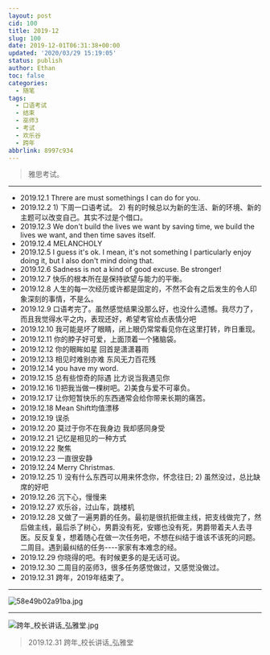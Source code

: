 ```yaml
---
layout: post
cid: 100
title: 2019-12
slug: 100
date: 2019-12-01T06:31:38+00:00
updated: '2020/03/29 15:19:05'
status: publish
author: Ethan
toc: false
categories:
  - 随笔
tags:
  - 口语考试
  - 结束
  - 巫师3
  - 考试
  - 欢乐谷
  - 跨年
abbrlink: 8997c934
---
```



> 雅思考试。

<!--more-->


---


* 2019.12.1 Threre are must somethings I can do for you.
* 2019.12.2 1) 下周一口语考试。 2) 有的时候总以为新的生活、新的环境、新的主题可以改变自己。其实不过是个借口。
* 2019.12.3 We don't build the lives we want by saving time, we build the lives we want, and then time saves itself.
* 2019.12.4 MELANCHOLY 
* 2019.12.5 I guess it's ok. I mean, it's not something I particularly enjoy doing it, but I also don't mind doing that. 
* 2019.12.6 Sadness is not a kind of good excuse. Be stronger!
* 2019.12.7 快乐的根本所在是保持欲望与能力的平衡。
* 2019.12.8 人生的每一次经历或许都是固定的，不然不会有之后发生的令人印象深刻的事情，不是么。
* 2019.12.9 口语考完了。虽然感觉结果没那么好，也没什么遗憾。我尽力了，而且我觉得水平之内，表现还好，希望考官给点表情分吧
* 2019.12.10 我可能是坏了眼睛，闭上眼仍常常看见你在这里打转，昨日重现。 
* 2019.12.11 你的脖子好可爱，上面顶着一个猪脑袋。​​​
* 2019.12.12 你的眼眸如星 回首是潇潇暮雨
* 2019.12.13 相见时难别亦难 东风无力百花残
* 2019.12.14 you have my word.
* 2019.12.15 总有些惊奇的际遇 比方说当我遇见你
* 2019.12.16 1)把我当做一棵树吧。2)美食与爱不可辜负。
* 2019.12.17 让你短暂快乐的东西通常会给你带来长期的痛苦。
* 2019.12.18 Mean Shift均值漂移
* 2019.12.19 误杀
* 2019.12.20 莫过于你不在我身边 我却感同身受
* 2019.12.21 记忆是相见的一种方式
* 2019.12.22 聚焦
* 2019.12.23 一直很安静
* 2019.12.24 Merry Christmas. 
* 2019.12.25 1) 没有什么东西可以用来怀念你，怀念往日; 2) 虽然没过，总比缺席的好吧
* 2019.12.26 沉下心，慢慢来
* 2019.12.27 欢乐谷，过山车，跳楼机
* 2019.12.28 又做了一遍男爵的任务。最初是很抗拒做主线，把支线做完了，然后做主线，最后杀了树心，男爵没有死，安娜也没有死，男爵带着夫人去寻医。反反复复，想着随心在做一次任务吧，不想在纠结于谁该不该死的问题。二周目。遇到最纠结的任务----家家有本难念的经。
* 2019.12.29 你晓得的吧。有时候更多的是无话可说。
* 2019.12.30 二周目的巫师3，很多任务感觉做过，又感觉没做过。
* 2019.12.31 跨年，2019年结束了。

***  

![58e49b02a91ba.jpg](https://i.loli.net/2019/12/10/Btzr2XbqUoJYsGy.jpg)
***  
![跨年_校长讲话_弘雅堂.jpg](https://i.loli.net/2020/01/02/PNnRkCtVWzFqM1A.jpg)  
> 2019.12.31 跨年_校长讲话_弘雅堂

